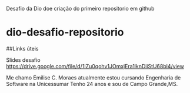 Desafio da Dio doe criação do primeiro repositorio em github
# dio-desafio-repositorio

##Links úteis 

Slides desafio
https://drive.google.com/file/d/1IZu0qohv1JOmxjEra1lknDiiStU68bl4/view

Me chamo Emilise C. Moraes
atualmente estou cursando Engenharia de Software na Unicessumar
Tenho 24 anos e sou de Campo Grande,MS.